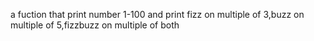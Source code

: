 a fuction that print number 1-100 and print fizz on multiple of 3,buzz on multiple of 5,fizzbuzz on multiple of both
